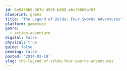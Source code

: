 ```yaml
---
id: 6e9430b5-967d-4598-b808-e6c36800af8f
blueprint: games
title: 'The Legend of Zelda: Four Swords Adventures'
platform: gamecube
genre:
  - action-adventure
digital: false
physical: true
guide: false
pending: false
posted: '2014-02-10'
slug: the-legend-of-zelda-four-swords-adventures
---
```


